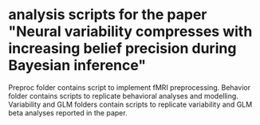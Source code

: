 # analysis scripts for the paper "Neural variability compresses with increasing belief precision during Bayesian inference"

Preproc folder contains script to implement fMRI preprocessing. Behavior folder contains scripts to replicate behavioral analyses and modelling. Variability and GLM folders contain scripts to replicate variability and GLM beta analyses reported in the paper.